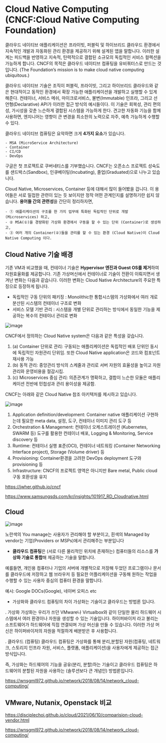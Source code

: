 

# Cloud Native Computing (CNCF:Cloud Native Computing Foundation)

클라우드 네이티브 애플리케이션은 프라이빗, 퍼블릭 및 하이브리드 클라우드 환경에서 지속적인 개발과 자동화된 관리 환경을 제공하기 위해 설계된 앱을 말합니다.
이러한 설계는 피드백을 반영하고 지속적, 탄력적으로 결합된 소규모의 독립적인 서비스 컬렉션을 가능하게 합니다.
CNCF의 목적은 클라우드 네이티브 컴퓨팅을 유비쿼터스로 만드는 것입니다. (The Foundation’s mission is to make cloud native computing ubiquitous.)

클라우드 네이티브 기술은 조직이 퍼블릭, 프라이빗, 그리고 하이브리드 클라우드와 같은 현대적이고 동적인 환경에서 확장 가능한 애플리케이션을 개발하고 실행할 수 있게 해준다. 
컨테이너, 서비스 메쉬, 마이크로서비스, 불변(Immutable) 인프라, 그리고 선언형(Declarative) API가 이러한 접근 방식의 예시들이다.
이 기술은 회복성, 관리 편의성, 가시성을 갖춘 느슨하게 결합된 시스템을 가능하게 한다. 견고한 자동화 기능을 함께 사용하면, 엔지니어는 영향이 큰 변경을 최소한의 노력으로 자주, 예측 가능하게 수행할 수 있다.

클라우드 네이티브 컴퓨팅은 요악하면 크게 **4가지 요소**가 있습니다.
```
- MSA (MicroService Architecture)
- Container
- CI/CD
- DevOps
```

구글은 첫 프로젝트로 쿠버네티스를 기부했습니다. CNCF는 오픈소스 프로젝트 성숙도를 샌드박스(Sandbox), 인큐베이팅(Incubating), 졸업(Graduated)으로 나누고 있습니다.

Cloud Native, Microservices, Container 등에 대해서 많이 들어봤을 겁니다. 이 용어들은 서로 밀접한 관련이 있는 듯 보이지만 정작 어떤 관계인지를 설명하기란 쉽지 않습니다. **용어들 간의 관련성**을 간단히 정리하자면,
```
- ① 애플리케이션의 구조를 한 가지 업무에 특화된 독립적인 단위로 개발 (Microservices) 하고,
- ② MSA(①)을 경량화된 가상화 환경에서 구동을 할 수 있는 단위 (Container)로 생성하고,
- ③ 여러 개의 Container(②)들을 관리를 할 수 있는 환경 (Cloud Native)이 Cloud Native Computing 이다.
```

## Cloud Native 기술 배경

기존 VM과 비교했을 때, 컨테이너 기술은 **Hypervisor 엔진과 Guest OS를 제거**하여 자원효율화를 제공합니다. 기존 가상머신에서 컨테이너로 기술이 전환이 이뤄지면서 생겨난 변화는 다음과 같습니다. 이러한 변화는 Cloud Native Architecture의 주요한 특징으로 등장하게 됩니다.

 - 독립적인 구동 단위의 패키징
     : Monolithic한 통합시스템의 가상화에서 여러 개로 분산된 시스템의 컨테이너 구조로 변화
 - 서비스 모델 기반 관리
     : 시스템을 개별 단위로 관리하는 방식에서 동일한 기능을 제공하는 복수의 컨테이너 관리로 변화

![image](https://user-images.githubusercontent.com/94558947/162226482-bdd6fbcc-ebf8-4fc8-bb8a-06b7680ac2d1.png)

CNCF에서 정의하는 Cloud Native system은 다음과 같은 특성을 갖습니다.
1) (a) Container 단위로 관리: 구동되는 애플리케이션은 독립적인 배포 단위인 동시에 독립적인 자원관리 단위임. 또한 Cloud Native application은 코드와 컴포넌트 재사용 가능
2) (b) 동적 관리: 중앙관리 방식의 스케줄과 관리로 서버 자원의 효율성을 높이고 자원관리와 운영비용을 절감시킴.
3) (c) Microservices 중심 관리: 의존관계가 명확하고, 결합이 느슨한 모듈은 애플리케이션 전반에 민첩성과 관리 용이성을 제공함.

CNCF는 아래와 같은 Cloud Native 참조 아키텍처를 제시하고 있습니다.

![image](https://user-images.githubusercontent.com/94558947/162245961-222da24a-b57f-4fdb-a802-162a49e7b83f.png)

1) Application definition/development: Container native 애플리케이션 구현하는데 필요한 meta data, 설정, 도구, 컨테이너 이미지 관리 도구 등
2) Orchestration & Management: 컨테이너 오케스트레이션 (Kubernetes, SWARM 등) 도구를 활용한 컨테이너 배포, Logging & Monitoring, Service discovery 등
3) Runtime: 컨테이너 실행 표준(OCI), 컨테이너 네트워킹 (Container Networking Interface project), Storage (Volume driver) 등
4) Provisioning: Container환경을 고려한 DevOps deployment 도구와 provisioning 등
5) Infrastructure: CNCF의 프로젝트 영역은 아니지만 Bare metal, Public cloud 구동 호환성을 유지


https://jwher.github.io/cncf

https://www.samsungsds.com/kr/insights/101917_RD_Cloudnative.html

## Cloud

![image](https://user-images.githubusercontent.com/94558947/162244638-3f928282-49fa-4c98-a56a-1e0fb023a436.png)

노란색의 You manage는 사용자가 관리해야 할 부분이고, 흰색의 Managed by vendor는 기업(Providers or MSPs)에서 관리해주는 부분입니다

- **클라우드 컴퓨팅**은 (서로 다른 물리적인 위치에 존재하는) 컴퓨터들의 리소스를 **가상화 기술로 통합**해 제공하는 기술을 말합니다.

예를들면, 개인용 컴퓨터나 기업의 서버에 개별적으로 저장해 두었던 프로그램이나 문서를 클라우드에 저장하고 웹 브라우저 등 필요한 어플리케이션을 구동해 원하는 작업을 수행할 수 있는 사용자 중심의 컴퓨터 환경을 말합니다.

예시: Google DOCs(Google), 네이버 오피스 etc

- 가상화와 클라우드 컴퓨팅의 차이
가상화는 기술이고 클라우드는 방법론 입니다.

. 가상화
가상화는 우리가 쓰던 VMware나 Virtualbox와 같이 단일한 물리 하드웨어 시스템에서 여러 환경이나 자원을 생성할 수 있는 기술입니다.
하이퍼바이저 라고 불리는 소프트웨어가 하드웨어에 직접 연결되며 가상 머신을 만들 수 있습니다.
이러한 가상 머신은 하이퍼바이저의 자원을 적절하게 배분받은 후 사용합니다.

. 클라우드 (컴퓨팅)
클라우드 컴퓨팅은 가상화를 통해 분리,분할된 자원(컴퓨팅, 네트워크, 스토리지 인프라 자원, 서비스, 플랫폼, 애플리케이션)을 사용자에게 제공하는 접근 방식입니다.

즉, 가상화는 하드웨어의 기능을 공유(분리, 분할)하는 기술이고 클라우드 컴퓨팅은 하드웨어의 분할된 자원을 사용하는 (솔루션보다 큰 개념인) 방법론입니다.

https://wnsgml972.github.io/network/2018/08/14/network_cloud-computing/




## VMware, Nutanix, Openstack 비교

https://disciplechoi.github.io/cloud/2021/06/10/comparision-cloud-vendor.html

https://wnsgml972.github.io/network/2018/08/14/network_cloud-computing/
